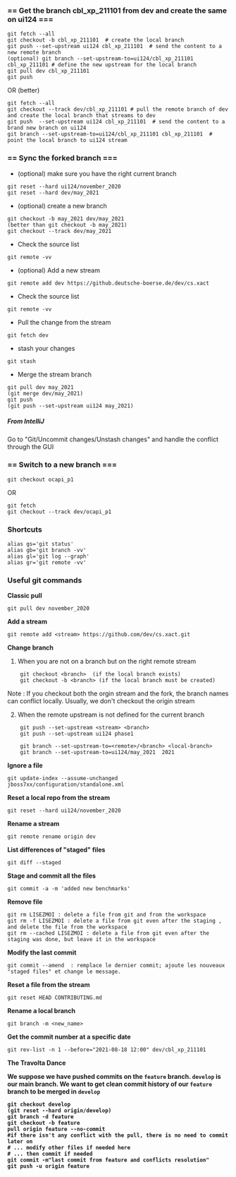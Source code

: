 ### == Get the branch cbl_xp_211101 from dev and create the same on ui124 ===

```
git fetch --all
git checkout -b cbl_xp_211101  # create the local branch
git push --set-upstream ui124 cbl_xp_211101  # send the content to a new remote branch
(optional) git branch --set-upstream-to=ui124/cbl_xp_211101  cbl_xp_211101 # define the new upstream for the local branch
git pull dev cbl_xp_211101
git push 
```

OR (better)

```
git fetch --all
git checkout --track dev/cbl_xp_211101 # pull the remote branch of dev and create the local branch that streams to dev
git push  --set-upstream ui124 cbl_xp_211101  # send the content to a brand new branch on ui124
git branch --set-upstream-to=ui124/cbl_xp_211101 cbl_xp_211101  # point the local branch to ui124 stream
```

### == Sync the forked branch ===

* (optional) make sure you have the right current branch  
```
git reset --hard ui124/november_2020
git reset --hard dev/may_2021
```

* (optional) create a new branch
```
git checkout -b may_2021 dev/may_2021
(better than git checkout -b may_2021)
git checkout --track dev/may_2021
```

* Check the source list
```
git remote -vv
```

* (optional) Add a new stream
```
git remote add dev https://github.deutsche-boerse.de/dev/cs.xact
```

* Check the source list
```
git remote -vv
```

* Pull the change from the stream
```
git fetch dev
```
* stash your changes 
```
git stash
```
* Merge the stream branch 
```
git pull dev may_2021
(git merge dev/may_2021)
git push
(git push --set-upstream ui124 may_2021)
```

##### From IntelliJ
Go to "Git/Uncommit changes/Unstash changes"  and handle the conflict through the GUI

### ==  Switch to a new branch ===

```
git checkout ocapi_p1
```

OR

```
git fetch
git checkout --track dev/ocapi_p1
```


### Shortcuts
```
alias gs='git status'
alias gb='git branch -vv'
alias gl='git log --graph'
alias gr='git remote -vv'
```

### Useful git commands

<b>Classic pull </b>
```
git pull dev november_2020
```
<b>Add a stream </b>
```
git remote add <stream> https://github.com/dev/cs.xact.git
```
<b>Change branch</b>

1. When you are not on a branch but on the right remote stream
```
	git checkout <branch>  (if the local branch exists)
	git checkout -b <branch> (if the local branch must be created)
```

Note :  If you checkout both the orgin stream and the fork, the branch names can conflict locally. 
		Usually, we don't checkout the origin stream

2. When the remote upstream is not defined for the current branch
```
	git push --set-upstream <stream> <branch>
	git push --set-upstream ui124 phase1
	
	git branch --set-upstream-to=<remote>/<branch> <local-branch>
	git branch --set-upstream-to=ui124/may_2021  2021
```
<b>Ignore a file</b>
```
git update-index --assume-unchanged jboss7xx/configuration/standalone.xml
```
<b>Reset a local repo from the stream</b>
```
git reset --hard ui124/november_2020
```
<b>Rename a stream</b>
```
git remote rename origin dev 
```
<b>List differences of "staged" files</b>
```
git diff --staged
```
	
<b>Stage and commit all the files</b>
```
git commit -a -m 'added new benchmarks' 
```
	
<b>Remove file</b>
```
git rm LISEZMOI : delete a file from git and from the workspace
git rm -f LISEZMOI : delete a file from git even after the staging , and delete the file from the workspace
git rm --cached LISEZMOI : delete a file from git even after the staging was done, but leave it in the workspace
```
	
<b>Modify the last commit </b>
```
git commit --amend  : remplace le dernier commit; ajoute les nouveaux "staged files" et change le message.
```
	
<b>Reset a file from the stream</b>
```
git reset HEAD CONTRIBUTING.md
```

<b>Rename a local branch</b>
```
git branch -m <new_name>
```
	
<b>Get the commit number at a specific date </b>
```
git rev-list -n 1 --before="2021-08-18 12:00" dev/cbl_xp_211101
```

<b>The Travolta Dance</d>

We suppose we have pushed commits on the `feature` branch.
`develop` is our main branch.
We want to get clean commit history of our `feature` branch to be merged in `develop`

```
git checkout develop
(git reset --hard origin/develop)
git branch -d feature
git checkout -b feature
pull origin feature --no-commit
#if there isn't any conflict with the pull, there is no need to commit later on
# ... modify other files if needed here
# ... then commit if needed
git commit -m"last commit from feature and conflicts resolution"
git push -u origin feature
```

